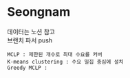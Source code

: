 # Seongnam

데이터는 노션 참고 
<br>브랜치 파서 push

```
MCLP : 제한된 개수로 최대 수요를 커버
K-means clustering : 수요 밀집 중심에 설치
Greedy MCLP : 
```
